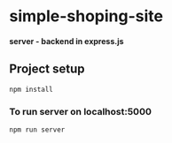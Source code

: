 # simple-shoping-site
#### server - backend in express.js

## Project setup
```
npm install
```

### To run server on localhost:5000
```
npm run server
```